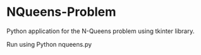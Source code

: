 # NQueens-Problem
Python application for the N-Queens problem using tkinter library.

Run using Python nqueens.py
